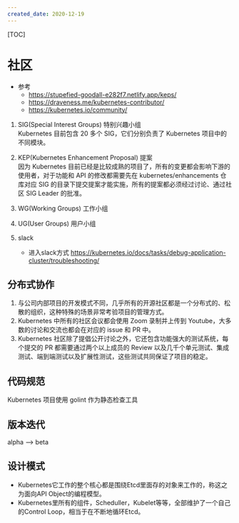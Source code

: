 ```yaml
---
created_date: 2020-12-19
---
```


[TOC]

# 社区

- 参考
  - https://stupefied-goodall-e282f7.netlify.app/keps/
  - https://draveness.me/kubernetes-contributor/
  - https://kubernetes.io/community/

1. SIG(Special Interest Groups) 特别兴趣小组\
   Kubernetes 目前包含 20 多个 SIG，它们分别负责了 Kubernetes 项目中的不同模块。

2. KEP(Kubernetes Enhancement Proposal) 提案\
   因为 Kubernetes 目前已经是比较成熟的项目了，所有的变更都会影响下游的使用者，对于功能和 API 的修改都需要先在 kubernetes/enhancements 仓库对应 SIG 的目录下提交提案才能实施，所有的提案都必须经过讨论、通过社区 SIG Leader 的批准。

3. WG(Working Groups) 工作小组

4. UG(User Groups) 用户小组

5. slack

   - 进入slack方式 https://kubernetes.io/docs/tasks/debug-application-cluster/troubleshooting/

## 分布式协作

1. 与公司内部项目的开发模式不同，几乎所有的开源社区都是一个分布式的、松散的组织，这种特殊的场景非常考验项目的管理方式。
2. Kubernetes 中所有的社区会议都会使用 Zoom 录制并上传到 Youtube，大多数的讨论和交流也都会在对应的 issue 和 PR 中。
3. Kubernetes 社区除了提倡公开讨论之外，它还包含功能强大的测试系统，每个提交的 PR 都需要通过两个以上成员的 Review 以及几千个单元测试、集成测试、端到端测试以及扩展性测试，这些测试共同保证了项目的稳定。

## 代码规范

Kubernetes 项目使用 golint 作为静态检查工具

## 版本迭代

alpha --> beta

## 设计模式

- Kubernetes它工作的整个核心都是围绕Etcd里面存的对象来工作的，称这之为面向API Object的编程模型。
- Kubernetes里所有的组件，Scheduller，Kubelet等等，全部维护了一个自己的Control Loop，相当于在不断地循环Etcd。
